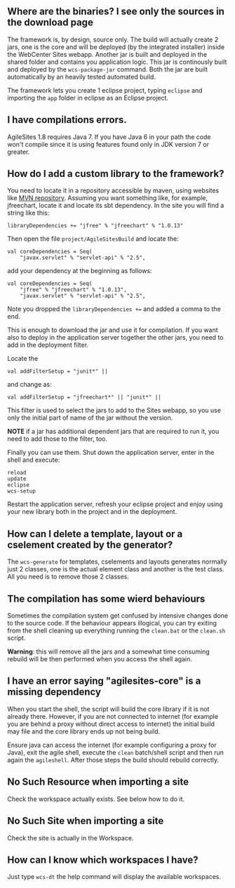 ## Where are the binaries? I see only the sources in the download page

The framework is, by design, source only. The build will actually create 2 jars, one is the core and will be deployed (by the integrated installer) inside the WebCenter Sites webapp. Another jar is built and deployed in the shared folder and contains you application logic. This jar is continously built and deployed by the `wcs-package-jar` command. Both the jar are built automatically by an heavily tested automated build.

The framework lets you create 1 eclipse project, typing `eclipse` and importing the `app` folder in eclipse as an Eclipse project.

## I have compilations errors.

AgileSites 1.8 requires Java 7. If you have Java 6 in your path the code won't compile since it is using features found only in JDK version 7 or greater. 

## How do I add a custom library to the framework?

You need to locate it in a repository accessible by maven, using websites like [MVN repository](http://mvnrepository.com). Assuming you want something like, for example, jfreechart, locate it and locate its sbt dependency. In the site you will find a string like this:

```
libraryDependencies += "jfree" % "jfreechart" % "1.0.13"         
```

Then open the file `project/AgileSitesBuild` and  locate the:

```
val coreDependencies = Seq(
    "javax.servlet" % "servlet-api" % "2.5",
```

add your dependency at the beginning as follows:

```
val coreDependencies = Seq(
    "jfree" % "jfreechart" % "1.0.13",
    "javax.servlet" % "servlet-api" % "2.5",
```

Note you dropped the `libraryDependencies +=` and added a comma to the end.

This is enough to download the jar and use it for compilation.  If you want also to deploy in the application server together the other jars, you need to add in the deployment filter.

Locate the 

```
val addFilterSetup = "junit*" ||
```

and change as:

```
val addFilterSetup = "jfreechart*" || "junit*" ||
```

This filter is used to select the jars to add to the Sites webapp, so you use only the initial part of name of the jar without the version.

**NOTE** if a jar has additional dependent jars that are required to run it, you need to add those to the filter, too.

Finally you can use them. Shut down the application server, enter in the shell and execute:

```
reload
update
eclipse
wcs-setup
```

Restart the application server, refresh your eclipse project and enjoy using your new library both in the project and in the deployment.

## How can I delete a template, layout or a cselement created by the generator?

The `wcs-generate` for templates, cselements and layouts generates normally just 2 classes, one is the actual element class and another is the test class. All you need is to remove those 2 classes.

## The compilation has some wierd behaviours

Sometimes the compilation system get confused by intensive changes done to the source code. If the behaviour appears illogical, you can try exiting from the shell cleaning up everything running the `clean.bat` or the `clean.sh` script.

**Warning**: this will remove all the jars and a somewhat time consuming rebuild will be then performed when you access the shell again.

## I have an error saying "agilesites-core" is a missing dependency

When you start the shell, the script will build the core library if it is not already there. However, if you are not connected to internet (for example you are behind a proxy without direct access to internet) the initial build may file and the core library ends up not being build.

Ensure java can access the internet (for example configuring a proxy for Java), exit the agile shell, execute the `clean` batch/shell script and then run again the `agileshell`.  After those steps the build should rebuild correctly.

## No Such Resource when importing a site

Check the workspace actually exists. See below how to do it.

## No Such Site when importing a site

Check the site is actually in the Workspace.

## How can I know which workspaces  I have?

Just type `wcs-dt` the help command will display the available workspaces.
